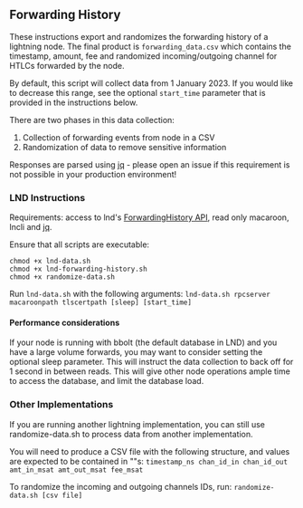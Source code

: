 ## Forwarding History

These instructions export and randomizes the forwarding history of a 
lightning node. The final product is `forwarding_data.csv` which 
contains the timestamp, amount, fee and randomized incoming/outgoing 
channel for HTLCs forwarded by the node.

By default, this script will collect data from 1 January 2023. If you
would like to decrease this range, see the optional `start_time` 
parameter that is provided in the instructions below.

There are two phases in this data collection: 
1. Collection of forwarding events from node in a CSV
2. Randomization of data to remove sensitive information

Responses are parsed using [jq](https://jqlang.github.io/jq/) - please 
open an issue if this requirement is not possible in your production 
environment!

### LND Instructions
Requirements: access to lnd's [ForwardingHistory API](https://lightning.engineering/api-docs/api/lnd/lightning/forwarding-history), 
read only macaroon, lncli and [jq](https://jqlang.github.io/jq/).

Ensure that all scripts are executable:
```
chmod +x lnd-data.sh
chmod +x lnd-forwarding-history.sh
chmod +x randomize-data.sh
```

Run `lnd-data.sh` with the following arguments: 
`lnd-data.sh rpcserver macaroonpath tlscertpath [sleep] [start_time]`

#### Performance considerations
If your node is running with bbolt (the default database in LND) and 
you have a large volume forwards, you may want to consider setting the 
optional sleep parameter. This will instruct the data collection to 
back off for 1 second in between reads. This will give other node 
operations ample time to access the database, and limit the database 
load.

### Other Implementations
If you are running another lightning implementation, you can still use
randomize-data.sh to process data from another implementation. 

You will need to produce a CSV file with the following structure, and 
values are expected to be contained in ""s: 
`timestamp_ns chan_id_in chan_id_out amt_in_msat amt_out_msat fee_msat`

To randomize the incoming and outgoing channels IDs, run: 
`randomize-data.sh [csv file]`
